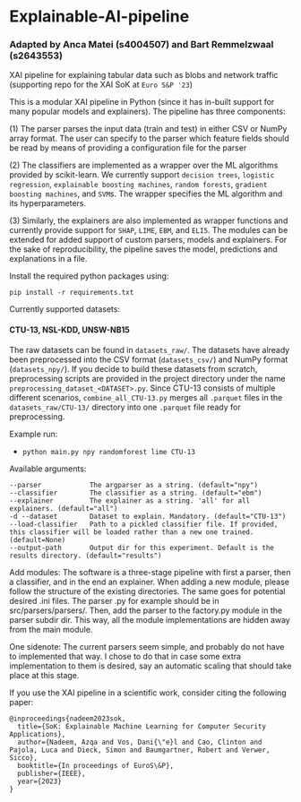 # Explainable-AI-pipeline
### Adapted by Anca Matei (s4004507) and Bart Remmelzwaal (s2643553)

XAI pipeline for explaining tabular data such as blobs and network traffic (supporting repo for the XAI SoK at `Euro S&P '23`)

This is a modular XAI pipeline in Python (since it has in-built support for many popular models and explainers). The pipeline has three components: 

(1) The parser parses the input data (train and test) in either CSV or NumPy array format. The user can specify to the parser which feature fields should be read by means of providing a configuration file for the parser 

(2) The classifiers are implemented as a wrapper over the ML algorithms provided by scikit-learn. We currently support `decision trees`, `logistic regression`, `explainable boosting machines`, `random forests`, `gradient boosting machines`, and `SVM`s. The wrapper specifies the ML algorithm and its hyperparameters.

(3) Similarly, the explainers are also implemented as wrapper functions and currently provide support for `SHAP`, `LIME`, `EBM`, and `ELI5`. The modules can be extended for added support of custom parsers, models and explainers. For the sake of reproducibility, the pipeline saves the model, predictions and explanations in a file.


Install the required python packages using:
```
pip install -r requirements.txt
```

Currently supported datasets: 

#### CTU-13, NSL-KDD, UNSW-NB15

The raw datasets can be found in ```datasets_raw/```. The datasets have already been preprocessed into the CSV format (```datasets_csv/```) and NumPy format (```datasets_npy/```). If you decide to build these datasets from scratch, preprocessing scripts are provided in the project directory under the name ```preprocessing_dataset_<DATASET>.py```. Since CTU-13 consists of multiple different scenarios, ```combine_all_CTU-13.py``` merges all ```.parquet``` files in the ```datasets_raw/CTU-13/``` directory into one ```.parquet``` file ready for preprocessing.

Example run: 
- ``` python main.py npy randomforest lime CTU-13 ```

Available arguments:
```
--parser            The argparser as a string. (default="npy")
--classifier        The classifier as a string. (default="ebm")
--explainer         The explainer as a string. 'all' for all explainers. (default="all")
-d --dataset        Dataset to explain. Mandatory. (default="CTU-13")
--load-classifier   Path to a pickled classifier file. If provided, this classifier will be loaded rather than a new one trained. (default=None)
--output-path       Output dir for this experiment. Default is the results directory. (default="results")
```


Add modules: 
The software is a three-stage pipeline with first a parser, then a classifier, and in the end an explainer. When adding a new module, please follow
the structure of the existing directories. The same goes for potential desired .ini files. The parser .py for example should be in src/parsers/parsers/. Then, add the parser to the factory.py module in the parser subdir dir. This way, all the module implementations are hidden away from the main module. 

One sidenote: The current parsers seem simple, and probably do not have to implemented that way. I chose to do that in case some extra implementation
to them is desired, say an automatic scaling that should take place at this stage. 

If you use the XAI pipeline in a scientific work, consider citing the following paper:

```
@inproceedings{nadeem2023sok,
  title={SoK: Explainable Machine Learning for Computer Security Applications},
  author={Nadeem, Azqa and Vos, Dani{\"e}l and Cao, Clinton and Pajola, Luca and Dieck, Simon and Baumgartner, Robert and Verwer, Sicco},
  booktitle={In proceedings of EuroS\&P},
  publisher={IEEE},
  year={2023}
}
```
